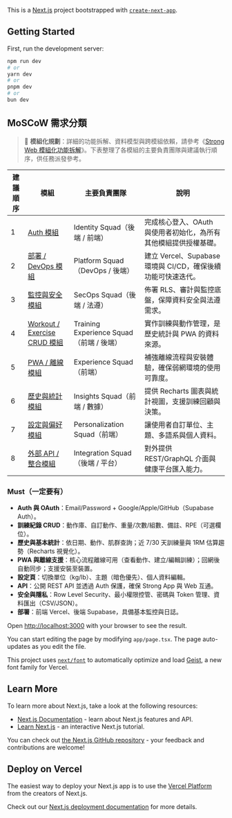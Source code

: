 This is a [Next.js](https://nextjs.org) project bootstrapped with [`create-next-app`](https://nextjs.org/docs/app/api-reference/cli/create-next-app).

## Getting Started

First, run the development server:

```bash
npm run dev
# or
yarn dev
# or
pnpm dev
# or
bun dev
```

## MoSCoW 需求分類
> 📘 **模組化規劃**：詳細的功能拆解、資料模型與跨模組依賴，請參考《[Strong Web 模組化功能拆解](docs/feature-breakdown.md)》。下表整理了各模組的主要負責團隊與建議執行順序，供任務派發參考。

| 建議順序 | 模組 | 主要負責團隊 | 說明 |
| --- | --- | --- | --- |
| 1 | [Auth 模組](docs/feature-breakdown.md#auth-模組) | Identity Squad（後端 / 前端） | 完成核心登入、OAuth 與使用者初始化，為所有其他模組提供授權基礎。 |
| 2 | [部署 / DevOps 模組](docs/feature-breakdown.md#部署--devops-模組) | Platform Squad（DevOps / 後端） | 建立 Vercel、Supabase 環境與 CI/CD，確保後續功能可快速迭代。 |
| 3 | [監控與安全模組](docs/feature-breakdown.md#監控與安全模組) | SecOps Squad（後端 / 法遵） | 佈署 RLS、審計與監控底盤，保障資料安全與法遵需求。 |
| 4 | [Workout / Exercise CRUD 模組](docs/feature-breakdown.md#workout--exercise-crud-模組) | Training Experience Squad（前端 / 後端） | 實作訓練與動作管理，是歷史統計與 PWA 的資料來源。 |
| 5 | [PWA / 離線模組](docs/feature-breakdown.md#pwa--離線模組) | Experience Squad（前端） | 補強離線流程與安裝體驗，確保弱網環境的使用可靠度。 |
| 6 | [歷史與統計模組](docs/feature-breakdown.md#歷史與統計模組) | Insights Squad（前端 / 數據） | 提供 Recharts 圖表與統計視圖，支援訓練回顧與決策。 |
| 7 | [設定與偏好模組](docs/feature-breakdown.md#設定與偏好模組) | Personalization Squad（前端） | 讓使用者自訂單位、主題、多語系與個人資料。 |
| 8 | [外部 API / 整合模組](docs/feature-breakdown.md#外部-api--整合模組) | Integration Squad（後端 / 平台） | 對外提供 REST/GraphQL 介面與健康平台匯入能力。 |

### Must（一定要有）
- **Auth 與 OAuth**：Email/Password + Google/Apple/GitHub（Supabase Auth）。
- **訓練紀錄 CRUD**：動作庫、自訂動作、重量/次數/組數、備註、RPE（可選欄位）。
- **歷史與基本統計**：依日期、動作、肌群查詢；近 7/30 天訓練量與 1RM 估算趨勢（Recharts 視覺化）。
- **PWA 與離線支援**：核心流程離線可用（查看動作、建立/編輯訓練）；回網後自動同步；支援安裝至裝置。
- **設定頁**：切換單位（kg/lb）、主題（暗色優先）、個人資料編輯。
- **API**：公開 REST API 並透過 Auth 保護，確保 Strong App 與 Web 互通。
- **安全與隱私**：Row Level Security、最小權限控管、密碼與 Token 管理、資料匯出（CSV/JSON）。
- **部署**：前端 Vercel、後端 Supabase，具備基本監控與日誌。

Open [http://localhost:3000](http://localhost:3000) with your browser to see the result.

You can start editing the page by modifying `app/page.tsx`. The page auto-updates as you edit the file.

This project uses [`next/font`](https://nextjs.org/docs/app/building-your-application/optimizing/fonts) to automatically optimize and load [Geist](https://vercel.com/font), a new font family for Vercel.

## Learn More

To learn more about Next.js, take a look at the following resources:

- [Next.js Documentation](https://nextjs.org/docs) - learn about Next.js features and API.
- [Learn Next.js](https://nextjs.org/learn) - an interactive Next.js tutorial.

You can check out [the Next.js GitHub repository](https://github.com/vercel/next.js) - your feedback and contributions are welcome!

## Deploy on Vercel

The easiest way to deploy your Next.js app is to use the [Vercel Platform](https://vercel.com/new?utm_medium=default-template&filter=next.js&utm_source=create-next-app&utm_campaign=create-next-app-readme) from the creators of Next.js.

Check out our [Next.js deployment documentation](https://nextjs.org/docs/app/building-your-application/deploying) for more details.
